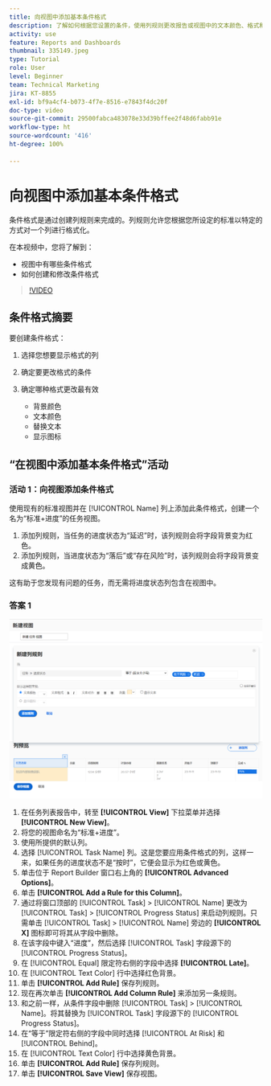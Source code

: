 ```yaml
---
title: 向视图中添加基本条件格式
description: 了解如何根据您设置的条件，使用列规则更改报告或视图中的文本颜色、格式和背景颜色。
activity: use
feature: Reports and Dashboards
thumbnail: 335149.jpeg
type: Tutorial
role: User
level: Beginner
team: Technical Marketing
jira: KT-8855
exl-id: bf9a4cf4-b073-4f7e-8516-e7843f4dc20f
doc-type: video
source-git-commit: 29500fabca483078e33d39bffee2f48d6fabb91e
workflow-type: ht
source-wordcount: '416'
ht-degree: 100%

---
```


# 向视图中添加基本条件格式

条件格式是通过创建列规则来完成的。列规则允许您根据您所设定的标准以特定的方式对一个列进行格式化。

在本视频中，您将了解到：

* 视图中有哪些条件格式
* 如何创建和修改条件格式

>[!VIDEO](https://video.tv.adobe.com/v/3445451/?quality=12&learn=on&captions=chi_hans)


## 条件格式摘要

要创建条件格式：

1. 选择您想要显示格式的列
1. 确定要更改格式的条件
1. 确定哪种格式更改最有效

   * 背景颜色
   * 文本颜色
   * 替换文本
   * 显示图标

## “在视图中添加基本条件格式”活动

### 活动 1：向视图添加条件格式

使用现有的标准视图并在 [!UICONTROL Name] 列上添加此条件格式，创建一个名为“标准+进度”的任务视图。

1. 添加列规则，当任务的进度状态为“延迟”时，该列规则会将字段背景变为红色。
1. 添加列规则，当进度状态为“落后”或“存在风险”时，该列规则会将字段背景变成黄色。

这有助于您发现有问题的任务，而无需将进度状态列包含在视图中。

### 答案 1

![创建新列规则的屏幕图像](assets/conditional-formatting-exercise.png)

1. 在任务列表报告中，转至 **[!UICONTROL View]** 下拉菜单并选择 **[!UICONTROL New View]**。
1. 将您的视图命名为“标准+进度”。
1. 使用所提供的默认列。
1. 选择 [!UICONTROL Task Name] 列。这是您要应用条件格式的列，这样一来，如果任务的进度状态不是“按时”，它便会显示为红色或黄色。
1. 单击位于 Report Builder 窗口右上角的 **[!UICONTROL Advanced Options]**。
1. 单击 **[!UICONTROL Add a Rule for this Column]**。
1. 通过将窗口顶部的 [!UICONTROL Task] > [!UICONTROL Name] 更改为 [!UICONTROL Task] > [!UICONTROL Progress Status] 来启动列规则。只需单击 [!UICONTROL Task] > [!UICONTROL Name] 旁边的 **[!UICONTROL X]** 图标即可将其从字段中删除。
1. 在该字段中键入“进度”，然后选择 [!UICONTROL Task] 字段源下的 [!UICONTROL Progress Status]。
1. 在 [!UICONTROL Equal] 限定符右侧的字段中选择 **[!UICONTROL Late]**。
1. 在 [!UICONTROL Text Color] 行中选择红色背景。
1. 单击 **[!UICONTROL Add Rule]** 保存列规则。
1. 现在再次单击 **[!UICONTROL Add Column Rule]** 来添加另一条规则。
1. 和之前一样，从条件字段中删除 [!UICONTROL Task] > [!UICONTROL Name]。将其替换为 [!UICONTROL Task] 字段源下的 [!UICONTROL Progress Status]。
1. 在“等于”限定符右侧的字段中同时选择 [!UICONTROL At Risk] 和 [!UICONTROL Behind]。
1. 在 [!UICONTROL Text Color] 行中选择黄色背景。
1. 单击 **[!UICONTROL Add Rule]** 保存列规则。
1. 单击 **[!UICONTROL Save View]** 保存视图。
